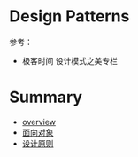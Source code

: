 # Design Patterns

参考：

- 极客时间 设计模式之美专栏

# Summary

* [overview](overview.md)
* [面向对象](面向对象.md)
* [设计原则](设计原则.md)



